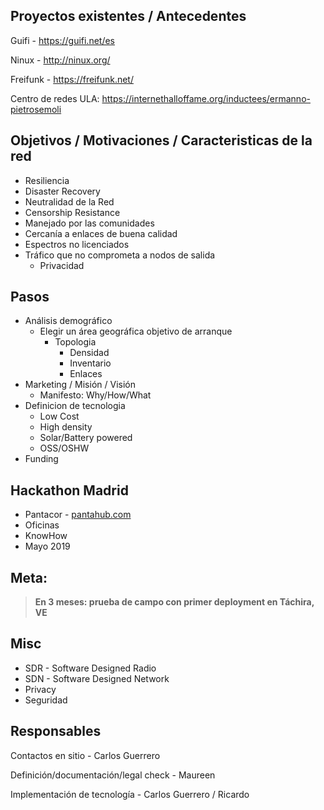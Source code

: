## Proyectos existentes / Antecedentes

Guifi - <https://guifi.net/es>

Ninux - <http://ninux.org/>

Freifunk - <https://freifunk.net/>

Centro de redes ULA: <https://internethalloffame.org/inductees/ermanno-pietrosemoli>

## Objetivos / Motivaciones / Caracteristicas de la red

-   Resiliencia
-   Disaster Recovery
-   Neutralidad de la Red
-   Censorship Resistance
-   Manejado por las comunidades
-   Cercanía a enlaces de buena calidad
-   Espectros no licenciados
-   Tráfico que no comprometa a nodos de salida
    -   Privacidad

## Pasos

-   Análisis demográfico
    -   Elegir un área geográfica objetivo de arranque
        -   Topologia
            -   Densidad
            -   Inventario
            -   Enlaces
-   Marketing / Misión / Visión
    -   Manifesto: Why/How/What
-   Definicion de tecnologia
    -   Low Cost
    -   High density
    -   Solar/Battery powered
    -   OSS/OSHW
-   Funding

## Hackathon Madrid

-   Pantacor - [pantahub.com](http://pantahub.com)
-   Oficinas
-   KnowHow
-   Mayo 2019

## Meta:

> **En 3 meses: prueba de campo con primer deployment en Táchira, VE**

## Misc

-   SDR - Software Designed Radio
-   SDN - Software Designed Network
-   Privacy
-   Seguridad

## Responsables

Contactos en sitio - Carlos Guerrero

Definición/documentación/legal check - Maureen

Implementación de tecnología - Carlos Guerrero / Ricardo
